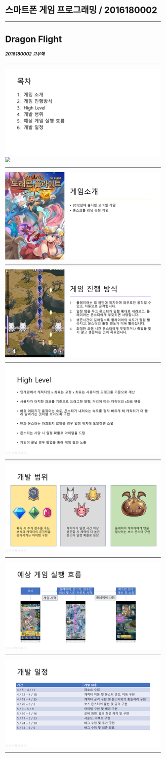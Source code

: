 스마트폰 게임 프로그래밍 / 2016180002
===================================
---
# Dragon Flight
##### 2016180002 고우혁
- - -
![](https://github.com/whkoh7/2016180002_SmartPhone/blob/87e053a2e06c3683ed6976ebb4e10de0af9e3080/%ED%85%80%ED%94%84%EB%A1%9C%EC%A0%9D%ED%8A%B8/%EA%B8%B0%ED%9A%8D%20PPT/1.PNG)
![](https://steemitimages.com/DQmeoimage.png)
- - -
![](https://github.com/whkoh7/2016180002_SmartPhone/blob/87e053a2e06c3683ed6976ebb4e10de0af9e3080/%ED%85%80%ED%94%84%EB%A1%9C%EC%A0%9D%ED%8A%B8/%EA%B8%B0%ED%9A%8D%20PPT/2.PNG)
- - -
![](https://github.com/whkoh7/2016180002_SmartPhone/blob/87e053a2e06c3683ed6976ebb4e10de0af9e3080/%ED%85%80%ED%94%84%EB%A1%9C%EC%A0%9D%ED%8A%B8/%EA%B8%B0%ED%9A%8D%20PPT/3.PNG)
- - -
![](https://github.com/whkoh7/2016180002_SmartPhone/blob/87e053a2e06c3683ed6976ebb4e10de0af9e3080/%ED%85%80%ED%94%84%EB%A1%9C%EC%A0%9D%ED%8A%B8/%EA%B8%B0%ED%9A%8D%20PPT/4.PNG)
- - -
![](https://github.com/whkoh7/2016180002_SmartPhone/blob/87e053a2e06c3683ed6976ebb4e10de0af9e3080/%ED%85%80%ED%94%84%EB%A1%9C%EC%A0%9D%ED%8A%B8/%EA%B8%B0%ED%9A%8D%20PPT/5.PNG)
- - -
![](https://github.com/whkoh7/2016180002_SmartPhone/blob/87e053a2e06c3683ed6976ebb4e10de0af9e3080/%ED%85%80%ED%94%84%EB%A1%9C%EC%A0%9D%ED%8A%B8/%EA%B8%B0%ED%9A%8D%20PPT/6.PNG)
- - -
![](https://github.com/whkoh7/2016180002_SmartPhone/blob/87e053a2e06c3683ed6976ebb4e10de0af9e3080/%ED%85%80%ED%94%84%EB%A1%9C%EC%A0%9D%ED%8A%B8/%EA%B8%B0%ED%9A%8D%20PPT/7.PNG)
- - -
